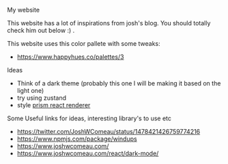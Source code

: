 My website

This website has a lot of inspirations from josh's blog. You should totally check him out below :) .

This website uses this color pallete with some tweaks:
- https://www.happyhues.co/palettes/3


Ideas
- Think of a dark theme (probably this one I will be making it based on the light one)
- try using zustand
- style [prism react renderer](https://github.com/FormidableLabs/prism-react-renderer)

Some Useful links for ideas, interesting library's to use etc
- https://twitter.com/JoshWComeau/status/1478421426759774216
- https://www.npmjs.com/package/windups
- https://www.joshwcomeau.com/
- https://www.joshwcomeau.com/react/dark-mode/